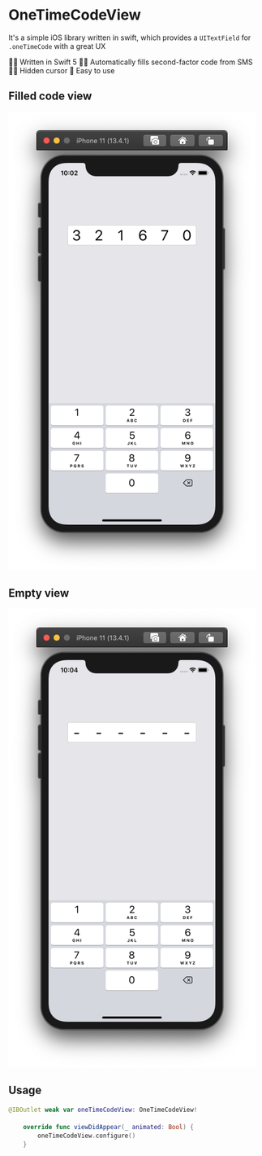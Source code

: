 # OneTimeCodeView

It's a simple iOS library written in swift, which provides a `UITextField` for `.oneTimeCode` with a great UX

👨‍💻  Written in Swift 5
🦸‍♂️ Automatically fills second-factor code from SMS
🧙‍♀️ Hidden cursor
🤳  Easy to use

## Filled code view
![Filled view](https://github.com/nethergrim/OneTimeCodeView/blob/master/res/filled.png)

## Empty view
![Empty view](https://github.com/nethergrim/OneTimeCodeView/blob/master/res/empty.png)

## Usage
```swift
@IBOutlet weak var oneTimeCodeView: OneTimeCodeView!

    override func viewDidAppear(_ animated: Bool) {
        oneTimeCodeView.configure()
    }
```

